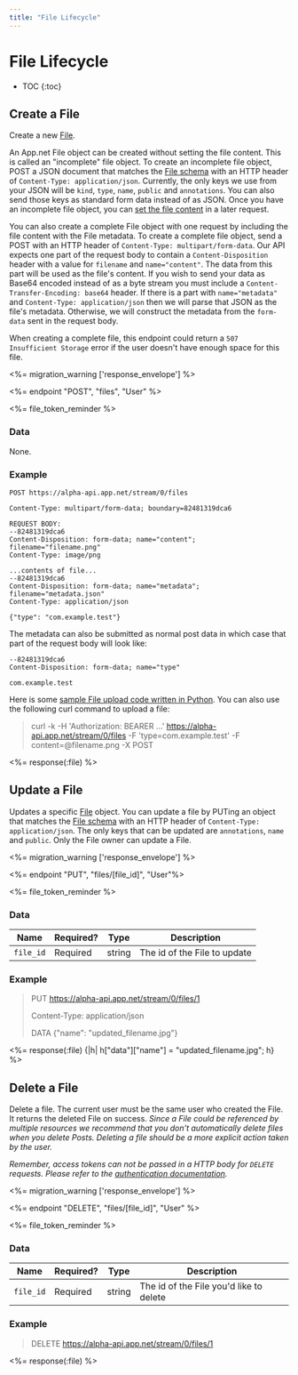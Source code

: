 ```yaml
---
title: "File Lifecycle"
---
```


# File Lifecycle

* TOC
{:toc}

## Create a File

Create a new [File](/docs/resources/file/).

An App.net File object can be created without setting the file content. This is called an "incomplete" file object. To create an incomplete file object, POST a JSON document that matches the [File schema](/docs/resources/file/) with an HTTP header of ```Content-Type: application/json```. Currently, the only keys we use from your JSON will be `kind`, `type`, `name`, `public` and `annotations`. You can also send those keys as standard form data instead of as JSON. Once you have an incomplete file object, you can [set the file content](/docs/resources/file/content/#set-file-content) in a later request.

You can also create a complete File object with one request by including the file content with the File metadata. To create a complete file object, send a POST with an HTTP header of `Content-Type: multipart/form-data`. Our API expects one part of the request body to contain a `Content-Disposition` header with a value for `filename` and `name="content"`. The data from this part will be used as the file's content. If you wish to send your data as Base64 encoded instead of as a byte stream you must include a `Content-Transfer-Encoding: base64` header. If there is a part with `name="metadata"` and `Content-Type: application/json` then we will parse that JSON as the file's metadata. Otherwise, we will construct the metadata from the `form-data` sent in the request body.

When creating a complete file, this endpoint could return a `507 Insufficient Storage` error if the user doesn't have enough space for this file.

<%= migration_warning ['response_envelope'] %>

<%= endpoint "POST", "files", "User" %>

<%= file_token_reminder %>

### Data

None.

### Example

~~~
POST https://alpha-api.app.net/stream/0/files

Content-Type: multipart/form-data; boundary=82481319dca6

REQUEST BODY:
--82481319dca6
Content-Disposition: form-data; name="content"; filename="filename.png"
Content-Type: image/png

...contents of file...
--82481319dca6
Content-Disposition: form-data; name="metadata"; filename="metadata.json"
Content-Type: application/json

{"type": "com.example.test"}
~~~

The metadata can also be submitted as normal post data in which case that part of the request body will look like:

~~~
--82481319dca6
Content-Disposition: form-data; name="type"

com.example.test
~~~

Here is some [sample File upload code written in Python](https://gist.github.com/4659409). You can also use the following curl command to upload a file:

> curl -k -H 'Authorization: BEARER ...' https://alpha-api.app.net/stream/0/files -F 'type=com.example.test' -F content=@filename.png -X POST

<%= response(:file) %>

## Update a File

Updates a specific [File](/docs/resources/file/) object. You can update a file by PUTing an object that matches the [File schema](/docs/resources/file/) with an HTTP header of `Content-Type: application/json`. The only keys that can be updated are `annotations`, `name` and `public`. Only the File owner can update a File.

<%= migration_warning ['response_envelope'] %>

<%= endpoint "PUT", "files/[file_id]", "User"%>

<%= file_token_reminder %>

### Data

<table>
    <thead>
        <tr>
            <th>Name</th>
            <th>Required?</th>
            <th>Type</th>
            <th>Description</th>
        </tr>
    </thead>
    <tbody>
        <tr>
            <td><code>file_id</code></td>
            <td>Required</td>
            <td>string</td>
            <td>The id of the File to update</td>
        </tr>
    </tbody>
</table>

### Example

> PUT https://alpha-api.app.net/stream/0/files/1
>
> Content-Type: application/json
> 
> DATA {"name": "updated_filename.jpg"}

<%= response(:file) {|h| h["data"]["name"] = "updated_filename.jpg"; h} %>

## Delete a File

Delete a file. The current user must be the same user who created the File. It returns the deleted File on success. *Since a File could be referenced by multiple resources we recommend that you don't automatically delete files when you delete Posts. Deleting a file should be a more explicit action taken by the user.*

*Remember, access tokens can not be passed in a HTTP body for ```DELETE``` requests. Please refer to the [authentication documentation](/docs/authentication/#making-authenticated-api-requests).*

<%= migration_warning ['response_envelope'] %>

<%= endpoint "DELETE", "files/[file_id]", "User" %>

<%= file_token_reminder %>

### Data

<table>
    <thead>
        <tr>
            <th>Name</th>
            <th>Required?</th>
            <th>Type</th>
            <th>Description</th>
        </tr>
    </thead>
    <tbody>
        <tr>
            <td><code>file_id</code></td>
            <td>Required</td>
            <td>string</td>
            <td>The id of the File you'd like to delete</td>
        </tr>
    </tbody>
</table>

### Example

> DELETE https://alpha-api.app.net/stream/0/files/1

<%= response(:file) %>
